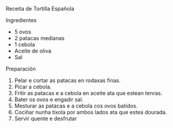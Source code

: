 Receita de Tortilla Española

Ingredientes

- 5 ovos
- 2 patacas medianas
- 1 cebola
- Aceite de oliva
- Sal

Preparación
1. Pelar e cortar as patacas en rodaxas finas.
2. Picar a cebola.
3. Fritir as patacas e a cebola en aceite ata que estean tenras.
4. Bater os ovos e engadir sal.
5. Mesturar as patacas e a cebola cos ovos batidos.
6. Cociñar nunha tixola por ambos lados ata que estea dourada.
7. Servir quente e desfrutar
